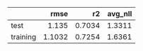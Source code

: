 |          |   rmse |     r2 |   avg_nll |
|:---------|-------:|-------:|----------:|
| test     | 1.135  | 0.7034 |    1.3311 |
| training | 1.1032 | 0.7254 |    1.6361 |